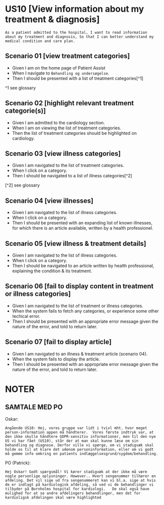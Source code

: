 # US10 [View information about my treatment & diagnosis]

`As a patient admitted to the hospital, I want to read information about my
treatment and diagnosis, So that I can better understand my medical condition
and care plan.`

## Scenario 01 [view treatment categories]

 - Given I am on the home page of Patient Assist
 - When I navigate to `Behandling og undersøgelse`.
 - Then I should be presented with a list of treatment categories[^1]

^1 see glossary

## Scenario 02 [highlight relevant treatment categorie(s)]

 - Given I am admitted to the cardiology section.
 - When I am on viewing the list of treatment categories.
 - Then the list of treatment categories should be highlighted on cardiology.

## Scenario 03 [view illness categories]

 - Given I am navigated to the list of treatment categories.
 - When I click on a category.
 - Then I should be navigated to a list of illness categories[^2]

[^2] see glossary

## Scenario 04 [view illnesses]

 - Given I am navigated to the list of illness categories.
 - When I click on a category.
 - Then I should be presented with an expanding list of known illnesses, for
   which there is an article available, written by a health professionel.

## Scenario 05 [view illness & treatment details]

 - Given I am navigated to the list of illness categories.
 - When I click on a category.
 - Then I should be navigated to an article written by health professional,
   explaining the condition & its treatment.

## Scenario 06 [fail to display content in treatment or illness categories]

 - Given I am navigated to the list of treatment or illness categories.
 - When the system fails to fetch any categories, or experience some other techical error.
 - Then I should be presented with an appropriate error message given the
   nature of the error, and told to return later.
   
## Scenario 07 [fail to display article]

 - Given I am navigated to an illness & treatment article (scenario 04).
 - When the system fails to display the article.
 - Then I should be presented with an appropriate error message given the
   nature of the error, and told to return later.
   
# NOTER

## SAMTALE MED PO

Oskar:

`Angående US10:
Hej, vores gruppe var lidt i tvivl mht. hvor meget person-information appen må
håndterer. 
Vores første indtryk var, at den ikke skulle håndtere GDPR-sensitiv
informationer, men til den nye US vi har fået (US10), står der at man skal
kunne læse om sin behandling og diagnose. Derfor ville vi spørge, om vi
stadigvæk skal holde os til at klare det udenom personinformation, eller om vi
godt må gemme info omkring en patients indlæggelsesgrund/sygdom/behandling.`

PO (Patrick):

`Hej Oskar! Godt spørgsmål! Vi kører stadigvæk at der ikke må være nogle
personlige oplysninger. However.. Hvert sengenummer tilhører en afdeling. Det
vil sige ud fra sengenummeret kan vi bl.a. sige at hvis de er indlagt på
kardiologisk afdeling, så ved vi de behandlinger vi tilbyder på Bornholms
hospital for kardiologi.   De skal også have mulighed for at se andre
afdelingers behandlinger, men det for kardioligsk afdelingen skal være
highlighted`
